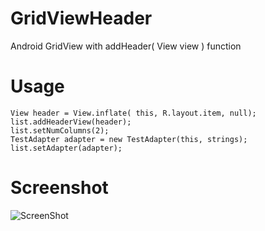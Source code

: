 GridViewHeader
==============

Android GridView with addHeader( View view ) function


Usage
==============
```
View header = View.inflate( this, R.layout.item, null);
list.addHeaderView(header);
list.setNumColumns(2);
TestAdapter adapter = new TestAdapter(this, strings);
list.setAdapter(adapter);
```

Screenshot
==============

![ScreenShot](https://github.com/munix/GridViewHeader/blob/master/Screenshot_2014-01-09-14-43-55.png?raw=true)
